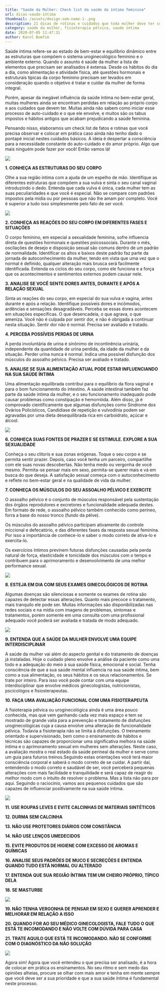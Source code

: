 ```yaml
---
title: "Saúde da Mulher: Check list da saúde da íntima feminina"
url: dicas-saude-intima
thumbnail: /assets/design-sem-nome-1-.png
description: 21 dicas de rotinas e cuidados que toda mulher deve ter com a sua sáude íntima
category: saúde da mulher, fisioterapia pélvica, saude íntima
date: 2020-07-05 11:47:31
author: Karol Bomfim
---
```

Saúde íntima refere-se ao estado de bem-estar e equilíbrio dinâmico entre as estruturas que compõem o sistema uroginecológico feminino e o ambiente externo. Quando o assunto é saúde da mulher a lista de elementos que precisam ser analisados é extensa. Desde os hábitos do dia a dia, como alimentação e atividade física, até questões hormonais e estruturais típicas da corpo feminino precisam ser levados em consideração quando o objetivo é tratar e cuidar da mulher de forma integral.

Porém, apesar da inegável influência da saúde íntima no bem-estar geral, muitas mulheres ainda se encontram perdidas em relação ao próprio corpo e aos cuidados que devem ter. Muitas ainda não sabem como iniciar esse processo de auto-cuidado e o que ele envolve, e muitos são os tabus impostos e hábitos antigos que acabam prejudicando a saúde feminina.

Pensando nisso, elaboramos um check list de fatos e rotinas que você precisa observar e colocar em prática caso ainda não tenho dado o pontapé inicial nestes cuidados básicos. A ideia é despertar a consciência para a necessidade constante do auto-cuidado e do amor próprio. Algo que mais ninguém pode fazer por você! Então vamos lá!

![](/assets/amarelo-festa-de-aniversário-blog-banner-2-.png)

**1. CONHEÇA AS ESTRUTURAS DO SEU CORPO**

Olhe a sua região íntima com a ajuda de um espelho de mão. Identifique as diferentes estruturas que compõem a sua vulva e sinta o seu canal vaginal introduzindo o dedo. Entenda que cada vulva é única, cada mulher tem as suas peculiaridades e que você é especial. Não se compare com padrões impostos pela mídia ou por pessoas que não lhe amam por completo. Você é superior a tudo isso simplesmente pelo fato de ser você.

![](/assets/amarelo-festa-de-aniversário-blog-banner-4-.png)

**2. CONHEÇA AS REAÇÕES DO SEU CORPO EM DIFERENTES FASES E SITUAÇÕES**

O corpo feminino, em especial a sexualidade feminina, sofre influencia direta de questões hormonais e questões psicossociais. Durante o mês, oscilações de desejo e disposição sexual são comuns dentro de um padrão de normalidade. Identificar os altos e baixos deste padrão faz parte da jornada de autoconhecimento da mulher, tendo em vista que uma vez que o normal é definido, qualquer alteração mais brusca será facilmente identificada. Entenda os ciclos do seu corpo, como ele funciona e a força que os acontecimentos e sentimentos externos podem causar nele.

**3. ANALISE SE VOCÊ SENTE DORES ANTES, DURANTE E APÓS A RELAÇÃO SEXUAL**

Sinta as reações do seu corpo, em especial do sua vulva e vagina, antes durante e após a relação. Identifique possíveis dores e incômodos, ardências e sensações desagradáveis. Perceba se essas dores acontecem em situações específicas. O que desencadeia, o que agrava, o que ameniza. Você não é culpada por sentir dor, e não é obrigada a continuar nesta situação. Sentir dor não é normal. Precisa ser avaliado e tratado.

**4. PERCEBA POSSÍVEIS PERDAS DE URINA**

A perda involuntária de urina é sinônimo de incontinência urinária, independente da quantidade de urina perdida, da idade da mulher e da situação. Perder urina nunca é normal. Indica uma possível disfunção dos músculos do assoalho pélvico. Precisa ser avaliado e tratado.

**5. ANALISE SE SUA ALIMENTAÇÃO ATUAL PODE ESTAR INFLUENCIANDO NA SUA SAÚDE ÍNTIMA**

Uma alimentação equilibrada contribui para o equilíbrio da flora vaginal e para o bom funcionamento do intestino. A saúde intestinal também faz parte da saúde íntima da mulher, e o seu funcionamento inadequado pode causar problemas como constipação e hemorróida. Além disso, já é comprovado cientificamente que algumas disfunções como Síndrome dos Ovários Policísticos, Candidíase de repetição e vulvodínia podem ser agravadas por uma dieta desequilibrada rica em carboidrato, açúcar e álcool.

![](/assets/amarelo-festa-de-aniversário-blog-banner-3-.png)

**6. CONHEÇA SUAS FONTES DE PRAZER E SE ESTIMULE. EXPLORE A SUA SEXUALIDADE**

Conheça o seu clitoris e sua zonas erógenas. Toque o seu corpo e se permita sentir prazer. Depois, caso você tenha um parceiro, compartilhe com ele suas novas descobertas. Não tenha medo ou vergonha de você mesmo. Permita-se pensar mais em sexo, permita-se querer mais e vá em busca do que deseja. A satisfação sexual começa com o autoconhecimento e reflete no bem-estar geral e na qualidade de vida da mulher.

**7. CONHEÇA OS MÚSCULOS DO SEU ASSOALHO PÉLVICO E EXERCITE**

O assoalho pélvico é o conjunto de músculos responsável pela sustentação dos órgãos reprodutores e excretores e funcionalidade adequada destes. Em formato de rede, o assoalho pélvico também conhecido como períneo, forra a base do nosso tronco (fundo da pélve).

Os músculos do assoalho pélvico participam ativamente do controle miccional e defecatório, e das diferentes fases da resposta sexual feminina. Por isso a importância de conhece-lo e saber o modo correto de ativa-lo e exercita-lo.

Os exercícios íntimos previnem futuras disfunções causadas pela perda natural de força, elasticidade e tonicidade dos músculos com o tempo e contribuem para o aprimoramento e desenvolvimento de uma melhor performance sexual.

![](/assets/pompoarismo_assoalhopelviconomes.GIF)

**8. ESTEJA EM DIA COM SEUS EXAMES GINECOLÓGICOS DE ROTINA**

Algumas doenças são silenciosas e somente os exames de rotina são capazes de detectar essas alterações. Quanto mais precoce o tratamento, mais tranquilo ele pode ser. Muitas informações são disponibilizadas nas redes sociais e na mídia com imagens de problemas, sintomas e tratamentos, porém somente em uma consulta com uma profissional adequado você poderá ser avaliada e tratada de modo adequado.

![](/assets/amarelo-festa-de-aniversário-blog-banner-7-.png)

**9. ENTENDA QUE A SAÚDE DA MULHER ENVOLVE UMA EQUIPE INTERDISCIPLINAR**

A saúde da mulher vai além do aspecto genital e do tratamento de doenças já instaladas. Hoje o cuidado pleno envolve a análise da paciente como uma todo e a adequação do meio à sua saúde física, emocional e social. Tenha consciência de que a sua saúde mental influencia na sua saúde íntima, bem como a sua alimentação, os seus hábitos e os seus relacionamentos. Se trate por inteiro. Para isso você pode contar com uma equipe interdisciplinar que envolve médicos ginecologistas, nutricionistas, pscicológos e fisiosterapeutas.

**10. FAÇA UMA AVALIAÇÃO FUNCIONAL COM UMA FISIOTERAPEUTA**

A fisioterapia pélvica ou uroginecológica ainda é uma área pouco conhecida, mas que vem ganhando cada vez mais espaço e tem se mostrado de grande valia para a prevenção e tratamento de disfunções uroginecológicas cuja a causa envolve uma alteração de funcionalidade pélvica. Todavia a fisioterapia não se limita à disfunções. O treinamento orientado e supervisionado, bem como o ensinamento de hábitos e técnicas são capazes de proporcionar uma significativa melhora na saúde íntima e o aprimoramento sexual em mulheres sem alterações. Neste caso, a avaliação mostra o real estado da saúde perineal da mulher e serve como um guia para futuros treinos.Seguindo estas orientações você terá maior consciência corporal e saberá o modo correto de se cuidar. A partir daí, entendendo o modo correto e saudável de ser, você perceberá pequenas alterações com mais facilidade e tranquilidade e será capaz de reagir do melhor modo com o intuito de resolver o problema. Mas a lista não para por aqui. Seguindo o raciocínio, vamos aos pequenos cuidados que são capazes de influenciar positivamente na sua saúde íntima. 

![](/assets/amarelo-festa-de-aniversário-blog-banner-8-.png)

**11. USE ROUPAS LEVES E EVITE CALCINHAS DE MATERIAIS SINTÉTICOS**

**12. DURMA SEM CALCINHA**

**13. NÃO USE PROTETORES DIÁRIOS COM CONSTÂNCIA**

**14. NÃO USE LENÇOS UMEDECIDOS**

**15. EVITE PRODUTOS DE HIGIENE COM EXCESSO DE AROMAS E QUÍMICAS**

**16. ANALISE SEUS PADRÕES DE MUCO E SECREÇÕES E ENTENDA QUANDO TUDO ESTÁ NORMAL OU ALTERADO**

**17. ENTENDA QUE SUA REGIÃO ÍNTIMA TEM UM CHEIRO PRÓPRIO, TÍPICO DELA**

**18. SE MASTURBE**

![](/assets/pompoarismo_mulhercomvergonha.PNG)

**19. NÃO TENHA VERGONHA DE PENSAR EM SEXO E QUERER APRENDER E MELHORAR EM RELAÇÃO A ISSO**

**20. QUANDO FOR AO SEU MÉDICO GINECOLOGISTA, FALE TUDO O QUE ESTÁ TE INCOMODANDO E NÃO VOLTE COM DÚVIDA PARA CASA**

**21. TRATE AQUILO QUE ESTÁ TE INCOMODANDO. NÃO SE CONFORME COM O DIAGNÓSTICO DA NÃO SOLUÇÃO**

![](/assets/pompoarismo_pelvecomcopodeleite.PNG)

Agora sim! Agora que você entendeu o que precisa ser analisado, é a hora de colocar em prática os ensinamentos. No seu ritmo e sem medo das opiniões alheias, procure se olhar com mais amor e tenha em mente sempre que você deve ser a sua prioridade e que a sua saúde íntima é fundamental neste processo.